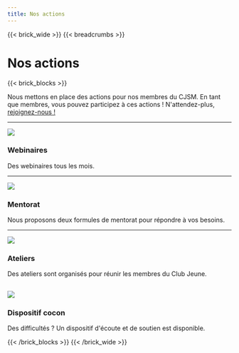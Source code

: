 ```yaml
---
title: Nos actions
---
```


{{< brick_wide >}}
{{< breadcrumbs >}}

# Nos actions


{{< brick_blocks >}}


Nous mettons en place des actions pour nos membres du CJSM. En tant que membres, vous pouvez participez à ces actions !
N'attendez-plus, [rejoignez-nous !](/adhesion/)

---
![](/uploads/actions/webinaire.png)
### Webinaires

Des webinaires tous les mois.

[](/webinaires/)

---


![](/uploads/actions/mentorat.png)
### Mentorat

Nous proposons deux formules de mentorat pour répondre à vos besoins.

[](/mentorat/)

---

![](/uploads/actions/workshop.png)
### Ateliers

Des ateliers sont organisés pour réunir les membres du Club Jeune. 

[](/ateliers/)
---

![](/uploads/actions/BienEtre_Travail.png)
### Dispositif cocon

Des difficultés ? Un dispositif d'écoute et de soutien est disponible.

[](/dispositif_cocon/)


{{< /brick_blocks >}}
{{< /brick_wide >}}